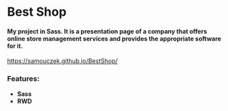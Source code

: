 # Best Shop
#### My project in Sass. It is a presentation page of a company that offers online store management services and provides the appropriate software for it.

https://samouczek.github.io/BestShop/

### Features:
* **Sass**
* **RWD**